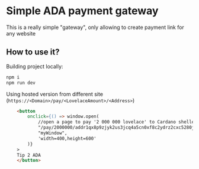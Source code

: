 # Simple ADA payment gateway
This is a really simple "gateway", only allowing to create payment link for any website

## How to use it?

Building project locally:
```bash
npm i
npm run dev
```

Using hosted version from different site (```https://<Domain>/pay/<LovelaceAmount>/<Address>```)
```html
    <button 
        onclick={() => window.open(
            //open a page to pay '2 000 000 lovelace' to Cardano shelley era address 
            "/pay/2000000/addr1qx8p9zjyk2us3jcq4a5cn0xf8c2ydrz2cxc5280j977yvc0gtg8vh0c9sp7ce579jhpmynlk758lxhvf52sfs9mrprws3mseux",
            "myWindow",
            'width=400,height=600'
        )}
    >
    Tip 2 ADA
    </button> 
```
